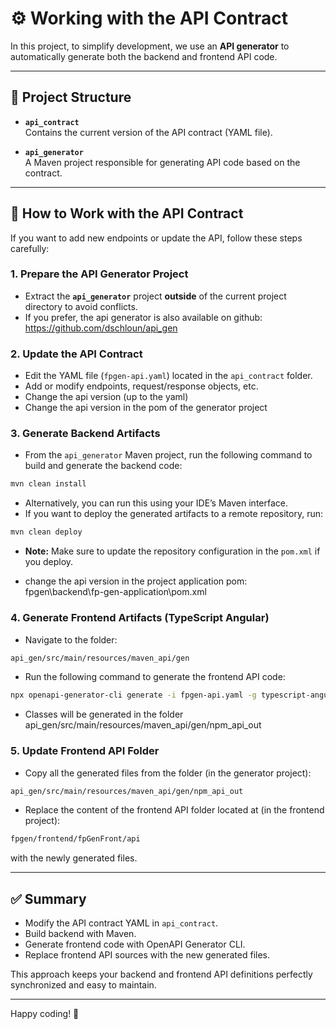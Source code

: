 
# ⚙️ Working with the API Contract

In this project, to simplify development, we use an **API generator** to automatically generate both the backend and frontend API code.

---

## 📂 Project Structure

- **`api_contract`**  
  Contains the current version of the API contract (YAML file).

- **`api_generator`**  
  A Maven project responsible for generating API code based on the contract.

---

## 🚧 How to Work with the API Contract

If you want to add new endpoints or update the API, follow these steps carefully:

### 1. Prepare the API Generator Project

- Extract the **`api_generator`** project **outside** of the current project directory to avoid conflicts.
- If you prefer, the api generator is also available on github: https://github.com/dschloun/api_gen

### 2. Update the API Contract

- Edit the YAML file (`fpgen-api.yaml`) located in the `api_contract` folder.
- Add or modify endpoints, request/response objects, etc.
- Change the api version (up to the yaml)
- Change the api version in the pom of the generator project

### 3. Generate Backend Artifacts

- From the `api_generator` Maven project, run the following command to build and generate the backend code:

```bash
mvn clean install
```

- Alternatively, you can run this using your IDE’s Maven interface.
- If you want to deploy the generated artifacts to a remote repository, run:

```bash
mvn clean deploy
```

- **Note:** Make sure to update the repository configuration in the `pom.xml` if you deploy.

- change the api version in the project application pom: fpgen\backend\fp-gen-application\pom.xml
### 4. Generate Frontend Artifacts (TypeScript Angular)

- Navigate to the folder:

```bash
api_gen/src/main/resources/maven_api/gen
```

- Run the following command to generate the frontend API code:

```bash
npx openapi-generator-cli generate -i fpgen-api.yaml -g typescript-angular -o ./npm_api_out --additional-properties fileNaming=kebab-case,withInterfaces=true --generate-alias-as-model
```

- Classes will be generated in the folder api_gen/src/main/resources/maven_api/gen/npm_api_out

### 5. Update Frontend API Folder

- Copy all the generated files from the folder (in the generator project):

```bash
api_gen/src/main/resources/maven_api/gen/npm_api_out
```
    
- Replace the content of the frontend API folder located at (in the frontend project):

```bash
fpgen/frontend/fpGenFront/api
```

with the newly generated files.

---

## ✅ Summary

- Modify the API contract YAML in `api_contract`.
- Build backend with Maven.
- Generate frontend code with OpenAPI Generator CLI.
- Replace frontend API sources with the new generated files.

This approach keeps your backend and frontend API definitions perfectly synchronized and easy to maintain.

---

Happy coding! 🚀
